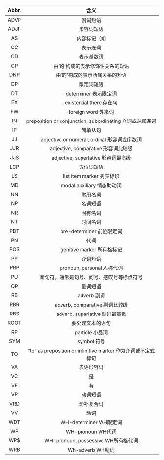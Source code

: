 | Abbr. |                    含义                    |
| :---: | :--------------------------------------: |
| ADVP  |                   副词短语                   |
| ADJP  |                  形容词短语                   |
|  AS   |                  内容标记（如                  |
|  CC   |                   表示连词                   |
|  CD   |                  表示基数词                   |
|  CP   |            由‘的’构成的表示修饰性关系的短语             |
|  DNP  |             由‘的’构成的表示所属关系的短语             |
|  DP   |                  限定词短语                   |
|  DT   |             determiner 表示限定词             |
|  EX   |          existential there 存在句           |
|  FW   |             foreign word 外来词             |
|  IN   | preposition or conjunction, subordinating 介词或从属连词 |
|  IP   |                   简单从句                   |
|  JJ   |  adjective or numeral, ordinal 形容词或序数词   |
|  JJR  |      adjective, comparative 形容词比较级       |
|  JJS  |      adjective, superlative 形容词最高级       |
|  LCP  |                  方位词短语                   |
|  LS   |          list item marker 列表标识           |
|  MD   |          modal auxiliary 情态助动词           |
|  NN   |                   常用名词                   |
|  NP   |                   名词短语                   |
|  NR   |                   固有名词                   |
|  NT   |                   时间名词                   |
|  PDT  |           pre-determiner 前位限定词           |
|  PN   |                    代词                    |
|  POS  |          genitive marker 所有格标记           |
|  PP   |                   介词短语                   |
|  PRP  |          pronoun, personal 人称代词          |
|  PU   |          断句符，通常是句号、问号、感叹号等标点符号           |
|  QP   |                   量词短语                   |
|  RB   |                adverb 副词                 |
|  RBR  |        adverb, comparative 副词比较级         |
|  RBS  |        adverb, superlative 副词最高级         |
| ROOT  |                 要处理文本的语句                 |
|  RP   |               particle 小品词               |
|  SYM  |                symbol 符号                 |
|  TO   | ”to” as preposition or infinitive marker 作为介词或不定式标记 |
|  VA   |                  表语形容词                   |
|  VC   |                    是                     |
|  VE   |                    有                     |
|  VP   |                   动词短语                   |
|  VRD  |                  动补复合词                   |
|  VV   |                    动词                    |
|  WDT  |           WH-determiner WH限定词            |
|  WP   |             WH-pronoun WH代词              |
|  WP$  |      WH-pronoun, possessive WH所有格代词      |
|  WRB  |              Wh-adverb WH副词              |



